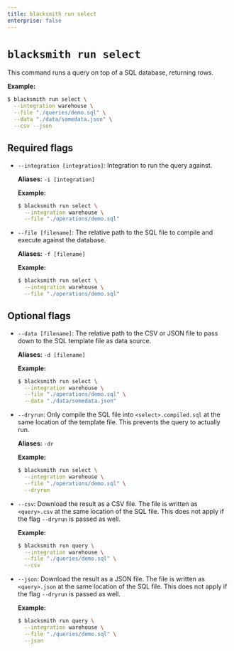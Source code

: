 ```yaml
---
title: blacksmith run select
enterprise: false
---
```


# `blacksmith run select`

This command runs a query on top of a SQL database, returning rows.

**Example:**
```bash
$ blacksmith run select \
  --integration warehouse \
  --file "./queries/demo.sql" \
  --data "./data/somedata.json" \
  --csv --json
```

## Required flags

- `--integration [integration]`: Integration to run the query against.

  **Aliases:** `-i [integration]`

  **Example:**
  ```bash
  $ blacksmith run select \
    --integration warehouse \
    --file "./operations/demo.sql"
  ```

- `--file [filename]`: The relative path to the SQL file to compile and execute
  against the database.

  **Aliases:** `-f [filename]`

  **Example:**
  ```bash
  $ blacksmith run select \
    --integration warehouse \
    --file "./operations/demo.sql"
  ```

## Optional flags

- `--data [filename]`: The relative path to the CSV or JSON file to pass down to
  the SQL template file as data source.

  **Aliases:** `-d [filename]`

  **Example:**
  ```bash
  $ blacksmith run select \
    --integration warehouse \
    --file "./operations/demo.sql" \
    --data "./data/somedata.json"
  ```

- `--dryrun`: Only compile the SQL file into `<select>.compiled.sql` at the same
  location of the template file. This prevents the query to actually run.

  **Aliases:** `-dr`

  **Example:**
  ```bash
  $ blacksmith run select \
    --integration warehouse \
    --file "./operations/demo.sql" \
    --dryrun
  ```

- `--csv`: Download the result as a CSV file. The file is written as
  `<query>.csv` at the same location of the SQL file. This does not apply if
  the flag `--dryrun` is passed as well.

  **Example:**
  ```bash
  $ blacksmith run query \
    --integration warehouse \
    --file "./queries/demo.sql" \
    --csv
  ```

- `--json`: Download the result as a JSON file. The file is written as
  `<query>.json` at the same location of the SQL file. This does not apply if
  the flag `--dryrun` is passed as well.

  **Example:**
  ```bash
  $ blacksmith run query \
    --integration warehouse \
    --file "./queries/demo.sql" \
    --json
  ```
